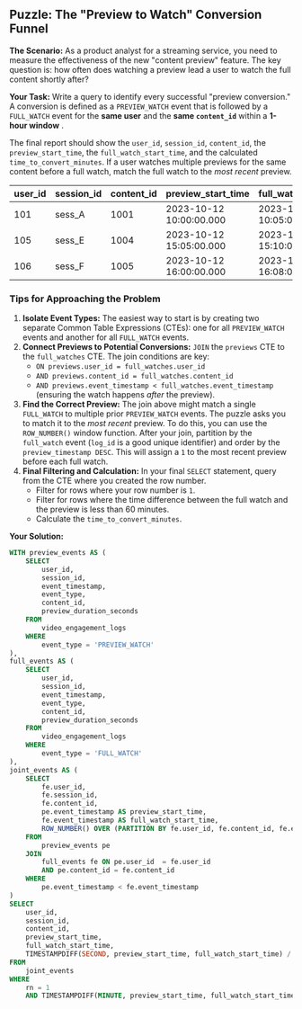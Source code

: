 ## Puzzle: The "Preview to Watch" Conversion Funnel

**The Scenario:** As a product analyst for a streaming service, you need to measure the effectiveness of the new "content preview" feature. The key question is: how often does watching a preview lead a user to watch the full content shortly after?

**Your Task:** Write a query to identify every successful "preview conversion." A conversion is defined as a `PREVIEW_WATCH` event that is followed by a `FULL_WATCH` event for the **same user** and the **same `content_id`** within a  **1-hour window** .

The final report should show the `user_id`, `session_id`, `content_id`, the `preview_start_time`, the `full_watch_start_time`, and the calculated `time_to_convert_minutes`. If a user watches multiple previews for the same content before a full watch, match the full watch to the *most recent* preview.

| **user_id** | **session_id** | **content_id** | **preview_start_time** | **full_watch_start_time** | **time_to_convert_minutes** |
| ----------------- | -------------------- | -------------------- | ---------------------------- | ------------------------------- | --------------------------------- |
| 101               | sess_A               | 1001                 | 2023-10-12 10:00:00.000      | 2023-10-12 10:05:00.000         | 5.00                              |
| 105               | sess_E               | 1004                 | 2023-10-12 15:05:00.000      | 2023-10-12 15:10:00.000         | 5.00                              |
| 106               | sess_F               | 1005                 | 2023-10-12 16:00:00.000      | 2023-10-12 16:08:00.000         | 8.00                              |

### Tips for Approaching the Problem

1. **Isolate Event Types:** The easiest way to start is by creating two separate Common Table Expressions (CTEs): one for all `PREVIEW_WATCH` events and another for all `FULL_WATCH` events.
2. **Connect Previews to Potential Conversions:** `JOIN` the `previews` CTE to the `full_watches` CTE. The join conditions are key:
   * `ON previews.user_id = full_watches.user_id`
   * `AND previews.content_id = full_watches.content_id`
   * `AND previews.event_timestamp < full_watches.event_timestamp` (ensuring the watch happens *after* the preview).
3. **Find the Correct Preview:** The join above might match a single `FULL_WATCH` to multiple prior `PREVIEW_WATCH` events. The puzzle asks you to match it to the *most recent* preview. To do this, you can use the `ROW_NUMBER()` window function. After your join, partition by the `full_watch` event (`log_id` is a good unique identifier) and order by the `preview_timestamp DESC`. This will assign a `1` to the most recent preview before each full watch.
4. **Final Filtering and Calculation:** In your final `SELECT` statement, query from the CTE where you created the row number.
   * Filter for rows where your row number is `1`.
   * Filter for rows where the time difference between the full watch and the preview is less than 60 minutes.
   * Calculate the `time_to_convert_minutes`.

**Your Solution:**

```sql
WITH preview_events AS (
	SELECT
		user_id,
		session_id,
		event_timestamp,
		event_type,
		content_id,
		preview_duration_seconds
	FROM
		video_engagement_logs
	WHERE
		event_type = 'PREVIEW_WATCH'
),
full_events AS (
	SELECT
		user_id,
		session_id,
		event_timestamp,
		event_type,
		content_id,
		preview_duration_seconds
	FROM
		video_engagement_logs
	WHERE
		event_type = 'FULL_WATCH'
),
joint_events AS (
	SELECT
		fe.user_id,
		fe.session_id,
		fe.content_id,
		pe.event_timestamp AS preview_start_time,
		fe.event_timestamp AS full_watch_start_time,
		ROW_NUMBER() OVER (PARTITION BY fe.user_id, fe.content_id, fe.event_timestamp ORDER BY pe.event_timestamp DESC) AS rn
	FROM
		preview_events pe
	JOIN
		full_events fe ON pe.user_id  = fe.user_id
		AND pe.content_id = fe.content_id
	WHERE
		pe.event_timestamp < fe.event_timestamp
)
SELECT
	user_id,
	session_id,
	content_id,
	preview_start_time,
	full_watch_start_time,
	TIMESTAMPDIFF(SECOND, preview_start_time, full_watch_start_time) / 60.0 AS time_to_convert_minutes
FROM
	joint_events
WHERE
	rn = 1
	AND TIMESTAMPDIFF(MINUTE, preview_start_time, full_watch_start_time) <= 60;
```

